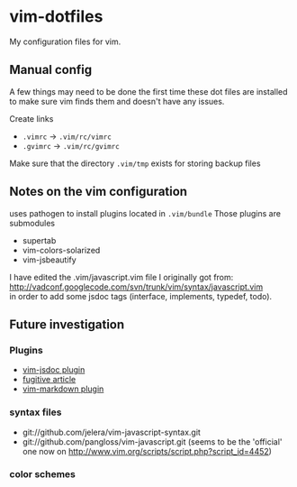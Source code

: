 
vim-dotfiles
============

My configuration files for vim.

## Manual config ##

A few things may need to be done the first time these dot files
are installed to make sure vim finds them and doesn't have any issues.

Create links

- `.vimrc` -> `.vim/rc/vimrc`
- `.gvimrc` -> `.vim/rc/gvimrc`

Make sure that the directory `.vim/tmp` exists for storing backup files

## Notes on the vim configuration ##

uses pathogen to install plugins located in `.vim/bundle`
Those plugins are submodules
- supertab
- vim-colors-solarized
- vim-jsbeautify

I have edited the .vim/javascript.vim file I originally got from:
http://vadconf.googlecode.com/svn/trunk/vim/syntax/javascript.vim  
in order to add some jsdoc tags (interface, implements, typedef, todo).




## Future investigation ##

### Plugins ###
- [vim-jsdoc plugin][vim-jsdoc]
- [fugitive article][fugitive]
- [vim-markdown plugin][vim-markdown]

### syntax files ###
- git://github.com/jelera/vim-javascript-syntax.git
- git://github.com/pangloss/vim-javascript.git
  (seems to be the 'official' one now on http://www.vim.org/scripts/script.php?script_id=4452)

### color schemes ###

<!-- reference links section -->
[vim-jsdoc]: <https://github.com/heavenshell/vim-jsdoc> "vim-jsdoc plugin on github"
[fugitive]: <http://vimcasts.org/blog/2011/05/the-fugitive-series/> "article on vim fugitive plugin"
[vim-markdown]: <https://github.com/plasticboy/vim-markdown> "vim-markdown plugin by plasticboy on github"
